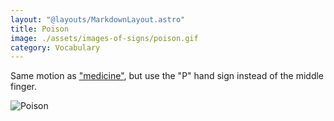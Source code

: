 ```yaml
---
layout: "@layouts/MarkdownLayout.astro"
title: Poison
image: ./assets/images-of-signs/poison.gif
category: Vocabulary
---
```


Same motion as ["medicine"](./medicine),
but use the "P" hand sign instead of the middle finger.

![Poison](@signs/poison.gif)
